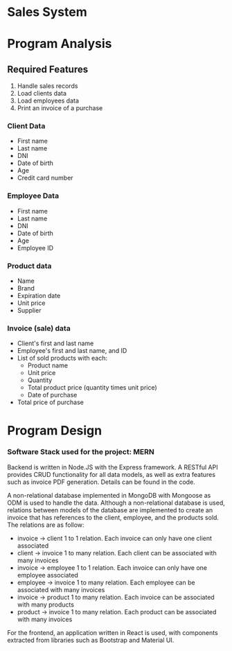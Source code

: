 # Sales System

# Program Analysis

## Required Features

1. Handle sales records
2. Load clients data
3. Load employees data
4. Print an invoice of a purchase

### Client Data

* First name
* Last name
* DNI
* Date of birth
* Age
* Credit card number

### Employee Data

* First name
* Last name
* DNI
* Date of birth
* Age
* Employee ID

### Product data

* Name
* Brand
* Expiration date
* Unit price
* Supplier

### Invoice (sale) data

* Client's first and last name
* Employee's first and last name, and ID
* List of sold products with each:
    * Product name
    * Unit price
    * Quantity
    * Total product price (quantity times unit price)
    * Date of purchase
* Total price of purchase

# Program Design

### Software Stack used for the project: MERN

Backend is written in Node.JS with the Express framework. A RESTful API provides CRUD functionality for all data models, as well as extra features such as invoice PDF generation. Details can be found in the code.

A non-relational database implemented in MongoDB with Mongoose as ODM is used to handle the data. Although a non-relational database is used, relations between models of the database are implemented to create an invoice that has references to the client, employee, and the products sold. The relations are as follow:

* invoice -> client 1 to 1 relation. Each invoice can only have one client associated
* client ->  invoice 1 to many relation. Each client can be associated with many invoices
* invoice -> employee 1 to 1 relation. Each invoice can only have one employee associated
* employee ->  invoice 1 to many relation. Each employee can be associated with many invoices
* invoice -> product 1 to many relation. Each invoice can be associated with many products
* product -> invoice 1 to many relation. Each product can be associated with many invoices

For the frontend, an application written in React is used, with components extracted from libraries such as Bootstrap and Material UI.
